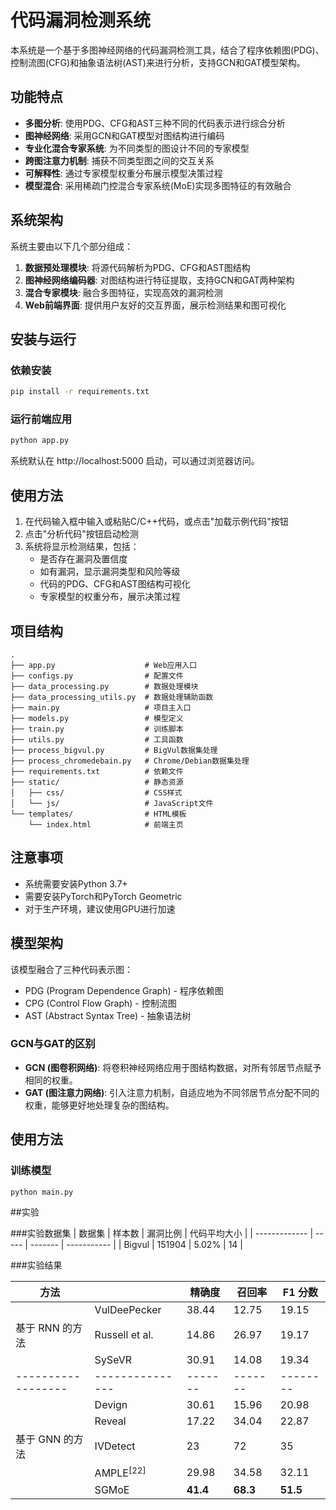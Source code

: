 # 代码漏洞检测系统

本系统是一个基于多图神经网络的代码漏洞检测工具，结合了程序依赖图(PDG)、控制流图(CFG)和抽象语法树(AST)来进行分析，支持GCN和GAT模型架构。

## 功能特点

- **多图分析**: 使用PDG、CFG和AST三种不同的代码表示进行综合分析
- **图神经网络**: 采用GCN和GAT模型对图结构进行编码
- **专业化混合专家系统**: 为不同类型的图设计不同的专家模型
- **跨图注意力机制**: 捕获不同类型图之间的交互关系
- **可解释性**: 通过专家模型权重分布展示模型决策过程
- **模型混合**: 采用稀疏门控混合专家系统(MoE)实现多图特征的有效融合

## 系统架构

系统主要由以下几个部分组成：

1. **数据预处理模块**: 将源代码解析为PDG、CFG和AST图结构
2. **图神经网络编码器**: 对图结构进行特征提取，支持GCN和GAT两种架构
3. **混合专家模块**: 融合多图特征，实现高效的漏洞检测
4. **Web前端界面**: 提供用户友好的交互界面，展示检测结果和图可视化

## 安装与运行

### 依赖安装

```bash
pip install -r requirements.txt
```

### 运行前端应用

```bash
python app.py
```

系统默认在 http://localhost:5000 启动，可以通过浏览器访问。

## 使用方法

1. 在代码输入框中输入或粘贴C/C++代码，或点击"加载示例代码"按钮
2. 点击"分析代码"按钮启动检测
3. 系统将显示检测结果，包括：
   - 是否存在漏洞及置信度
   - 如有漏洞，显示漏洞类型和风险等级
   - 代码的PDG、CFG和AST图结构可视化
   - 专家模型的权重分布，展示决策过程

## 项目结构

```
.
├── app.py                    # Web应用入口
├── configs.py                # 配置文件
├── data_processing.py        # 数据处理模块
├── data_processing_utils.py  # 数据处理辅助函数
├── main.py                   # 项目主入口
├── models.py                 # 模型定义
├── train.py                  # 训练脚本
├── utils.py                  # 工具函数
├── process_bigvul.py         # BigVul数据集处理
├── process_chromedebain.py   # Chrome/Debian数据集处理
├── requirements.txt          # 依赖文件
├── static/                   # 静态资源
│   ├── css/                  # CSS样式
│   └── js/                   # JavaScript文件
└── templates/                # HTML模板
    └── index.html            # 前端主页
```

## 注意事项

- 系统需要安装Python 3.7+
- 需要安装PyTorch和PyTorch Geometric
- 对于生产环境，建议使用GPU进行加速

## 模型架构

该模型融合了三种代码表示图：
- PDG (Program Dependence Graph) - 程序依赖图
- CPG (Control Flow Graph) - 控制流图
- AST (Abstract Syntax Tree) - 抽象语法树

### GCN与GAT的区别

- **GCN (图卷积网络)**: 将卷积神经网络应用于图结构数据，对所有邻居节点赋予相同的权重。
- **GAT (图注意力网络)**: 引入注意力机制，自适应地为不同邻居节点分配不同的权重，能够更好地处理复杂的图结构。

## 使用方法

### 训练模型

```bash
python main.py
```

##实验

###实验数据集
| 数据集         | 样本数 | 漏洞比例 | 代码平均大小 |
| ------------- | ----- | ------- | ----------- |
| Bigvul         | 151904 | 5.02%    | 14           |


###实验结果

| 方法             |           | 精确度 | 召回率 | F1 分数 |
|------------------|---------------|-------|-------|--------|
|                  | VulDeePecker  | 38.44 | 12.75 | 19.15  |
| 基于 RNN 的方法   | Russell et al.| 14.86 | 26.97 | 19.17  |
|                  | SySeVR        | 30.91 | 14.08 | 19.34  |
|------------------|---------------|-------|-------|--------|
|                  | Devign        | 30.61 | 15.96 | 20.98  |
|                  | Reveal        | 17.22 | 34.04 | 22.87  |
| 基于 GNN 的方法   | IVDetect      | 23    | 72    | 35     |
|                  | AMPLE$^{[22]}$ | 29.98 | 34.58 | 32.11  |
|                  | SGMoE         | **41.4** | **68.3** | **51.5** |
